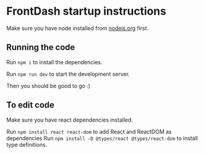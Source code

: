 
  # FrontDash startup instructions

  Make sure you have node installed from [nodejs.org](https://nodejs.org/en) first.

  ## Running the code

  Run `npm i` to install the dependencies.

  Run `npm run dev` to start the development server.
  
  Then you should be good to go :)

  ## To edit code

  Make sure you have react dependencies installed.
  
  Run `npm install react react-dom` to add React and ReactDOM as dependencies
  Run `npm install -D @types/react @types/react-dom` to install type definitions.
  